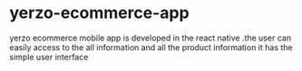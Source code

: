 # yerzo-ecommerce-app
yerzo ecommerce mobile app is developed in the react native .the user can easily access to the all information and all the product information it has the simple user interface 

